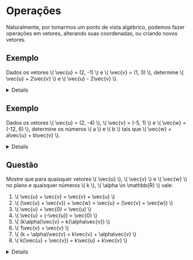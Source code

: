 # Operações

Naturalmente, por tomarmos um ponto de vista algébrico, podemos fazer operações em vetores, alterando suas coordenadas, ou criando novos vetores.

## Exemplo

Dados os vetores \\( \vec{u} = (2, -1) \\) e \\( \vec{v} = (1, 3) \\), determine \\( \vec{u} + 2\vec{v} \\) e \\( \vec{u} - 2\vec{v} \\).

<details>

\\[
2\vec{v} = (1 \cdot 2, 3 \cdot 2) = (2, 6)
\vec{u} + 2\vec{v} = (2 + 2, -1 + 6) = (4, 5)
\vec{u} - 2\vec{v} = (2 - 2, -1 - 6) = (0 , -7)
\\]

</details>

## Exemplo

Dados os vetores \\( \vec{u} = (2, -4) \\), \\( \vec{v} = (-5, 1) \\) e \\( \vec{w} = (-12, 6) \\), determine os números \\( a \\) e \\( b \\) tais que \\( \vec{w} = a\vec{u} + b\vec{v} \\).

<details>

\\[
(-12, 6) = (2a -5b, -4a + b)
I) 2a - 5b = -12
II) -4a + b = 6
b = 6 + 4a
2a - 5(6 + 4a) = -12 \implies 2a - 30 -20a = -12 \implies
-18a = 18 \implies a = -1
b = 6 - 4 \implies b = 2
\\]

</details>

## Questão

Mostre que para quaisquer vetores \\( \vec{u} \\), \\( \\vec{v} \\) e \\( \vec{w} \\) no plano e quaisquer números \\( k \\), \\( \alpha \in \mathbb{R} \\) vale:

1. \\( \vec{u} + \vec{v} = \vec{v} + \vec{u} \\)
2. \\( (\vec{u} + \vec{v}) + \vec{w} = \vec{u} + (\vec{v} + \vec{w}) \\)
3. \\( \vec{u} + \vec{0} = \vec{u} \\)
4. \\( \vec{u} + (-\vec{u}) = \vec{0} \\)
5. \\( (k\alpha)\vec{v} = k(\alpha\vec{v}) \\)
6. \\( 1\vec{v} = \vec{v} \\)
7. \\( (k + \alpha)\vec{v} = k\vec{v} + \alpha\vec{v} \\)
8. \\( k(\vec{u} + \vec{v}) = k\vec{u} + k\vec{v} \\)

<details>

A ser feita algum dia :v

</details>
